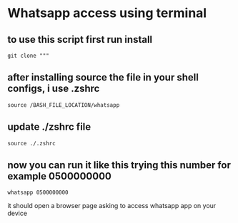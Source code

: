 # Whatsapp access using terminal

## to use this script first run install 

```
git clone """
```

## after installing source the file in your shell configs, i use .zshrc

```
source /BASH_FILE_LOCATION/whatsapp
```

## update ./zshrc file

```
source ./.zshrc
```

## now you can run it like this trying this number for example 0500000000

```
whatsapp 0500000000 
```

it should open a browser page asking to access whatsapp app on your device